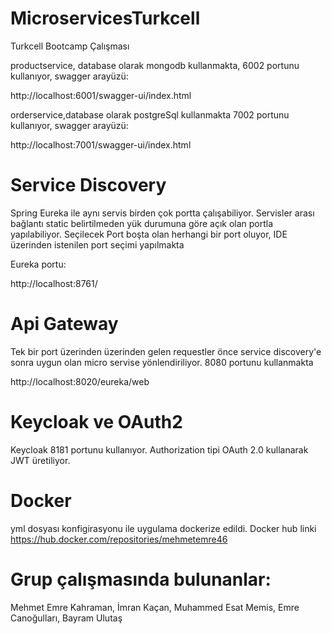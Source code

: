 # MicroservicesTurkcell
Turkcell Bootcamp Çalışması

productservice, database olarak mongodb kullanmakta, 6002 portunu kullanıyor, swagger arayüzü:

http://localhost:6001/swagger-ui/index.html

orderservice,database olarak postgreSql kullanmakta 7002 portunu kullanıyor, swagger arayüzü:

http://localhost:7001/swagger-ui/index.html

# Service Discovery
Spring Eureka ile aynı servis birden çok portta çalışabiliyor.
Servisler arası bağlantı static belirtilmeden yük durumuna göre açık olan 
portla yapılabiliyor. Seçilecek Port boşta olan herhangi bir port oluyor,
IDE üzerinden istenilen port seçimi yapılmakta

Eureka portu:

http://localhost:8761/

# Api Gateway
Tek bir port üzerinden üzerinden gelen requestler önce service discovery'e sonra
uygun olan micro servise yönlendiriliyor. 8080 portunu kullanmakta

http://localhost:8020/eureka/web

# Keycloak ve OAuth2
Keycloak 8181 portunu kullanıyor. Authorization tipi OAuth 2.0
kullanarak JWT üretiliyor.

# Docker
yml dosyası konfigirasyonu ile uygulama dockerize edildi. Docker hub linki
https://hub.docker.com/repositories/mehmetemre46



# Grup çalışmasında bulunanlar:
Mehmet Emre Kahraman, İmran Kaçan, Muhammed Esat Memis, Emre Canoğulları, Bayram Ulutaş